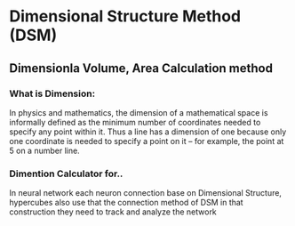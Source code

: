 # Dimensional Structure Method (DSM)
## Dimensionla Volume, Area Calculation method 

### What is Dimension:
In physics and mathematics, the dimension of a mathematical space is informally defined as the minimum number of coordinates needed to specify any point within it. 
Thus a line has a dimension of one because only one coordinate is needed to specify a point on it – for example, the point at 5 on a number line.

### Dimention Calculator for..
In neural network each neuron connection base on Dimensional Structure, hypercubes also use that the connection method of DSM 
in that construction they need to track and analyze the network 
